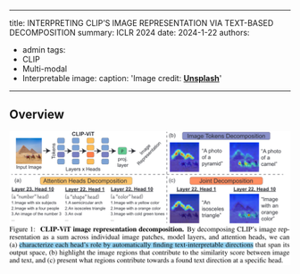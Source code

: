 
---
title: INTERPRETING CLIP’S IMAGE REPRESENTATION VIA TEXT-BASED DECOMPOSITION
summary: ICLR 2024
date: 2024-1-22
authors:
  - admin
tags:
  - CLIP
  - Multi-modal
  - Interpretable
image:
  caption: 'Image credit: [**Unsplash**](./image.png)'

---


## Overview 

![Alt text](image.png)